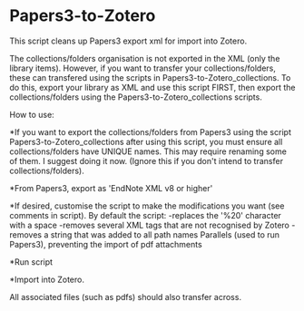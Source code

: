 # Papers3-to-Zotero

This script cleans up Papers3 export xml for import into Zotero.

The collections/folders organisation is not exported in the XML (only the library items). However, if you want to transfer your collections/folders, these can transfered using the scripts in Papers3-to-Zotero_collections. To do this, export your library as XML and use this script FIRST, then export the collections/folders using the Papers3-to-Zotero_collections scripts.

How to use:

*If you want to export the collections/folders from Papers3 using the script Papers3-to-Zotero_collections after using this script, you must ensure all collections/folders have UNIQUE names. This may require renaming some of them. I suggest doing it now. (Ignore this if you don't intend to transfer collections/folders).

*From Papers3, export as 'EndNote XML v8 or higher'

*If desired, customise the script to make the modifications you want (see comments in script). By default the script:
-replaces the '%20' character with a space
-removes several XML tags that are not recognised by Zotero
-removes a string that was added to all path names Parallels (used to run Papers3), preventing the import of pdf attachments

*Run script

*Import into Zotero. 

All associated files (such as pdfs) should also transfer across. 
